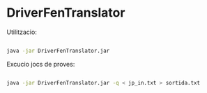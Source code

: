 # DriverFenTranslator

Utilitzacio:

```sh

java -jar DriverFenTranslator.jar

```

Excucio jocs de proves:

```sh

java -jar DriverFenTranslator.jar -q < jp_in.txt > sortida.txt

```
